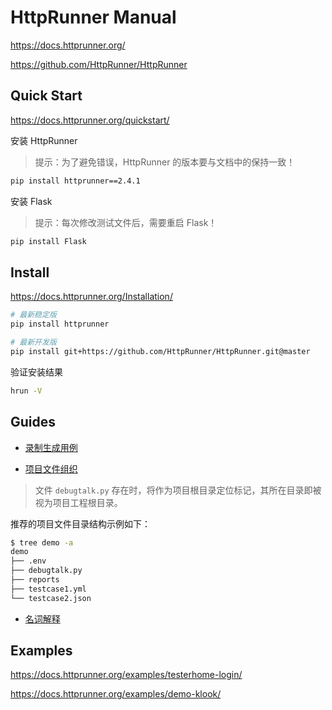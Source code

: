 # HttpRunner Manual

<https://docs.httprunner.org/>

<https://github.com/HttpRunner/HttpRunner>

## Quick Start

<https://docs.httprunner.org/quickstart/>

安装 HttpRunner

> 提示：为了避免错误，HttpRunner 的版本要与文档中的保持一致！

```bash
pip install httprunner==2.4.1
```

安装 Flask

> 提示：每次修改测试文件后，需要重启 Flask！

```bash
pip install Flask
```

## Install

<https://docs.httprunner.org/Installation/>

```bash
# 最新稳定版
pip install httprunner

# 最新开发版
pip install git+https://github.com/HttpRunner/HttpRunner.git@master
```

验证安装结果

```bash
hrun -V
```

## Guides

- [录制生成用例](https://docs.httprunner.org/prepare/record/)

- [项目文件组织](https://docs.httprunner.org/prepare/project-structure/)

> 文件 `debugtalk.py` 存在时，将作为项目根目录定位标记，其所在目录即被视为项目工程根目录。

推荐的项目文件目录结构示例如下：

```bash
$ tree demo -a
demo
├── .env
├── debugtalk.py
├── reports
├── testcase1.yml
└── testcase2.json
```

- [名词解释](https://docs.httprunner.org/concept/nominal/)

## Examples

<https://docs.httprunner.org/examples/testerhome-login/>

<https://docs.httprunner.org/examples/demo-klook/>
